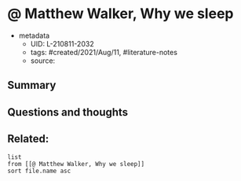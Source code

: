 # @ Matthew Walker, Why we sleep


- metadata
	- UID: L-210811-2032
	- tags: #created/2021/Aug/11, #literature-notes 
	- source: 

## Summary


## Questions and thoughts


## Related:
```dataview
list
from [[@ Matthew Walker, Why we sleep]]
sort file.name asc
```
